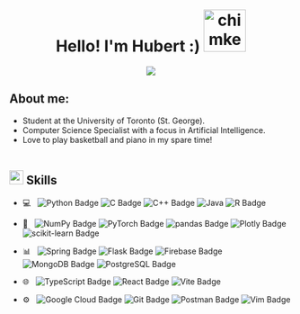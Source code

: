 <h1 align="center"><b>Hello! I'm Hubert :) </b><img alt="chimken" src="https://user-images.githubusercontent.com/74038190/216121986-1a506a75-2381-41c2-baff-eeab94bcec74.png" width='75'></h1>
<p align="center">
  <a href="https://github.com/DenverCoder1/readme-typing-svg"><img src="https://readme-typing-svg.herokuapp.com?font=Time+New+Roman&color=cyan&size=25&center=true&vCenter=true&width=600&height=100&lines=Hello!++;Welcome+to+my+Github+!++;"></a>
</p>

## **About me:**

- Student at the University of Toronto (St. George).
- Computer Science Specialist with a focus in Artificial Intelligence.
- Love to play basketball and piano in my spare time!
<br><br>
## <img src="https://media2.giphy.com/media/QssGEmpkyEOhBCb7e1/giphy.gif?cid=ecf05e47a0n3gi1bfqntqmob8g9aid1oyj2wr3ds3mg700bl&rid=giphy.gif" width ="25"><b> Skills</b>
- 💻 &nbsp;
![Python Badge](https://img.shields.io/badge/Python-333333?logo=python&logoColor=&style=flat-square)
![C Badge](https://img.shields.io/badge/C-333333?logo=c&logoColor=&style=flat-square)
![C++ Badge](https://img.shields.io/badge/C%2B%2B-333333?logo=cplusplus&logoColor=&style=flat-square)
![Java](https://img.shields.io/badge/Java-333333?logo=java&logoColor=&style=flat-square)
![R Badge](https://img.shields.io/badge/R-333333?logo=r&logoColor=&style=flat-square)

- 📖 &nbsp;
![NumPy Badge](https://img.shields.io/badge/NumPy-333333?logo=numpy&logoColor=&style=flat-square)
![PyTorch Badge](https://img.shields.io/badge/PyTorch-333333?logo=pytorch&logoColor=&style=flat-square)
![pandas Badge](https://img.shields.io/badge/pandas-333333?logo=pandas&logoColor=&style=flat-square)
![Plotly Badge](https://img.shields.io/badge/Plotly-333333?logo=plotly&logoColor=&style=flat-square)
![scikit-learn Badge](https://img.shields.io/badge/scikit--learn-333333?logo=scikitlearn&logoColor=&style=flat-square)

- 📊 &nbsp;
![Spring Badge](https://img.shields.io/badge/Spring-333333?logo=spring&logoColor=&style=flat-square)
![Flask Badge](https://img.shields.io/badge/Flask-333333?logo=flask&logoColor=&style=flat-square)
![Firebase Badge](https://img.shields.io/badge/Firebase-333333?logo=firebase&logoColor=&style=flat-square)
![MongoDB Badge](https://img.shields.io/badge/MongoDB-333333?logo=mongodb&logoColor=&style=flat-square)
![PostgreSQL Badge](https://img.shields.io/badge/PostgreSQL-333333?logo=postgresql&logoColor=&style=flat-square)

- 🌐 &nbsp;
![TypeScript Badge](https://img.shields.io/badge/TypeScript-333333?logo=typescript&logoColor=&style=flat-square)
![React Badge](https://img.shields.io/badge/React-333333?logo=react&logoColor=&style=flat-square)
![Vite Badge](https://img.shields.io/badge/Vite-333333?logo=vite&logoColor=&style=flat-square)

- ⚙️ &nbsp;
![Google Cloud Badge](https://img.shields.io/badge/Google%20Cloud-333333?logo=googlecloud&logoColor=&style=flat-square)
![Git Badge](https://img.shields.io/badge/Git-333333?logo=git&logoColor=&style=flat-square)
![Postman Badge](https://img.shields.io/badge/Postman-333333?logo=postman&logoColor=&style=flat-square)
![Vim Badge](https://img.shields.io/badge/Vim-333333?logo=vim&logoColor=&style=flat-square)
